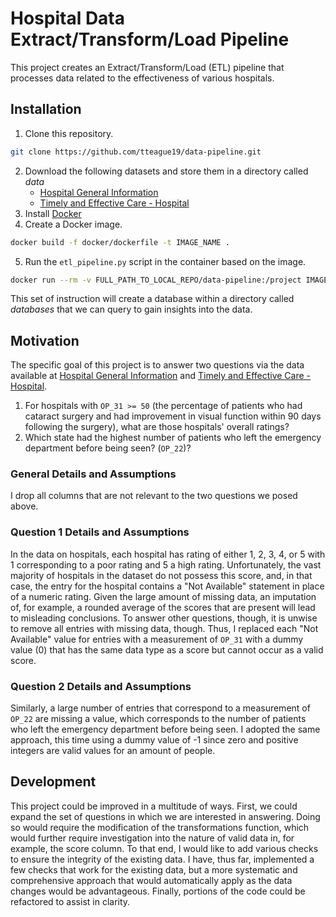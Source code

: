 # Hospital Data Extract/Transform/Load Pipeline

This project creates an Extract/Transform/Load (ETL) pipeline that processes data related to the effectiveness of various hospitals.

## Installation

1. Clone this repository.
```bash
git clone https://github.com/tteague19/data-pipeline.git
```
2. Download the following datasets and store them in a directory called *data*
    * [Hospital General Information](https://data.cms.gov/provider-data/dataset/xubh-q36u)
    * [Timely and Effective Care - Hospital](https://data.cms.gov/provider-data/dataset/yv7e-xc69)
3. Install [Docker](https://docs.docker.com/get-docker/)
4. Create a  Docker image.
```bash
docker build -f docker/dockerfile -t IMAGE_NAME .
```
5. Run the `etl_pipeline.py` script in the container based on the image.
```bash
docker run --rm -v FULL_PATH_TO_LOCAL_REPO/data-pipeline:/project IMAGE_NAME python etl_pipeline.py
```

This set of instruction will create a database within a directory called *databases* that we can query to gain insights into the data.

## Motivation

The specific goal of this project is to answer two questions via the data available at [Hospital General Information](https://data.cms.gov/provider-data/dataset/xubh-q36u) and [Timely and Effective Care - Hospital](https://data.cms.gov/provider-data/dataset/yv7e-xc69).
1. For hospitals with `OP_31 >= 50` (the percentage of patients who had cataract surgery and had improvement in visual function within 90 days following the surgery), what are those hospitals' overall ratings?
2. Which state had the highest number of patients who left the emergency department before being seen? (`OP_22`)?

### General Details and Assumptions

I drop all columns that are not relevant to the two questions we posed above.

### Question 1 Details and Assumptions

In the data on hospitals, each hospital has rating of either 1, 2, 3, 4, or 5 with 1 corresponding to a poor rating and 5 a high rating. Unfortunately, the vast majority of hospitals in the dataset do not possess this score, and, in that case, the entry for the hospital contains a "Not Available" statement in place of a numeric rating. Given the large amount of missing data, an imputation of, for example, a rounded average of the scores that are present will lead to misleading conclusions. To answer other questions, though, it is unwise to remove all entries with missing data, though. Thus, I replaced each "Not Available" value for entries with a measurement of `OP_31` with a dummy value (0) that has the same data type as a score but cannot occur as a valid score.

### Question 2 Details and Assumptions

Similarly, a large number of entries that correspond to a measurement of `OP_22` are missing a value, which corresponds to the number of patients who left the emergency department before being seen. I adopted the same approach, this time using a dummy value of -1 since zero and positive integers are valid values for an amount of people.

## Development

This project could be improved in a multitude of ways. First, we
could expand the set of questions in which we are interested in
answering. Doing so would require the modification of the transformations function, which would further require investigation into the nature of valid data in, for example, the score column. To that end, I would like to add various checks to ensure the integrity of the existing data. I have, thus far, implemented a few checks that work for the existing data, but a more systematic and comprehensive approach that would automatically apply as the data changes would be advantageous. Finally, portions of the code could be refactored to assist in clarity.